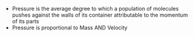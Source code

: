 - Pressure is the average degree to which a population of molecules pushes against the walls of its container attributable to the momentum of its parts 
- Pressure is proportional to Mass AND Velocity 
